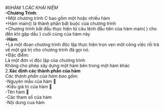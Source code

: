 #I)HÀM
1.*CÁC KHÁI NIỆM*  
**-Chương Trình**:   
+Một chương trình C bao gồm một hoặc nhiều hàm      
+Hàm main() là thành phần bắt buộc của chương trình   
+Chương trình bắt đầu thực hiện từ câu lệnh đầu tiên của hàm main( ) cho đến khi gặp dấu } cuối cùng của hàm này    
**-Hàm**:   
+Là một đoạn chương trình độc lập thực hiện trọn vẹn một công việc rồi trả về một giá trị cho chương trình đã gọi nó.  
+Đặc điểm:    
            Là một đơn vị độc lập của chương trình  
            Không cho phép xây dựng một hàm bên trong một hàm khác  
2.**Xác định các thành phần của hàm**    
*Các thành phần của hàm bao gồm:*   
-Nguyên mẫu của hàm     
-Kiểu giá trị của hàm    
-Tên hàm   
-Các tham số của hàm   
-Nội dung cua hàm    

